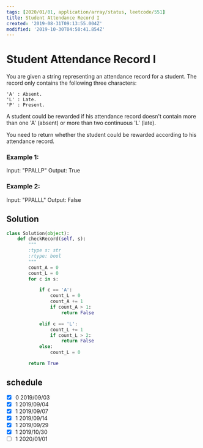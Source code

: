 ```yaml
---
tags: [2020/01/01, application/array/status, leetcode/551]
title: Student Attendance Record I
created: '2019-08-31T09:13:55.004Z'
modified: '2019-10-30T04:50:41.854Z'
---
```


# Student Attendance Record I

You are given a string representing an attendance record for a student. The record only contains the following three characters:

```
'A' : Absent.
'L' : Late.
'P' : Present.
```

A student could be rewarded if his attendance record doesn't contain more than one 'A' (absent) or more than two continuous 'L' (late).

You need to return whether the student could be rewarded according to his attendance record.

### Example 1:

Input: "PPALLP"
Output: True

### Example 2:

Input: "PPALLL"
Output: False

## Solution

```python
class Solution(object):
    def checkRecord(self, s):
        """
        :type s: str
        :rtype: bool
        """
        count_A = 0
        count_L = 0
        for c in s:

            if c == 'A':
                count_L = 0
                count_A += 1
                if count_A > 1:
                    return False

            elif c == 'L':
                count_L += 1
                if count_L > 2:
                    return False
            else:
                count_L = 0

        return True

```

## schedule

* [x] 0 2019/09/03
* [x] 1 2019/09/04
* [x] 1 2019/09/07
* [x] 1 2019/09/14
* [x] 1 2019/09/29
* [x] 1 2019/10/30
* [ ] 1 2020/01/01
